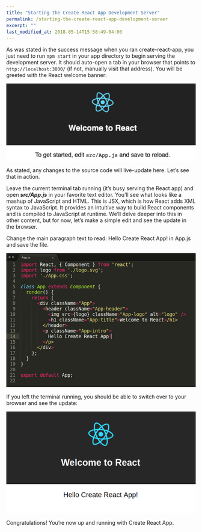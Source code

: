 ```yaml
---
title: "Starting the Create React App Development Server"
permalink: /starting-the-create-react-app-development-server
excerpt: ""
last_modified_at: 2018-05-14T15:58:49-04:00
---
```


As was stated in the success message when you ran create-react-app, you just need to run `npm start` in your app directory to begin serving the development server. It should auto-open a tab in your browser that points to `http://localhost:3000/` (if not, manually visit that address). You will be greeted with the React welcome banner:

![Create React App Demo](/assets/images/create-react-app-demo.png)

As stated, any changes to the source code will live-update here. Let’s see that in action.

Leave the current terminal tab running (it’s busy serving the React app) and open ***src/App.js*** in your favorite text editor. You’ll see what looks like a mashup of JavaScript and HTML. This is JSX, which is how React adds XML syntax to JavaScript. It provides an intuitive way to build React components and is compiled to JavaScript at runtime. We’ll delve deeper into this in other content, but for now, let’s make a simple edit and see the update in the browser.

Change the main paragraph text to read: Hello Create React App! in App.js and save the file.

![Create React App Demo](/assets/images/create-react-app-appjs.png)

If you left the terminal running, you should be able to switch over to your browser and see the update:

![Create React App Demo](/assets/images/create-react-app-demo-updated.png)

Congratulations! You’re now up and running with Create React App.